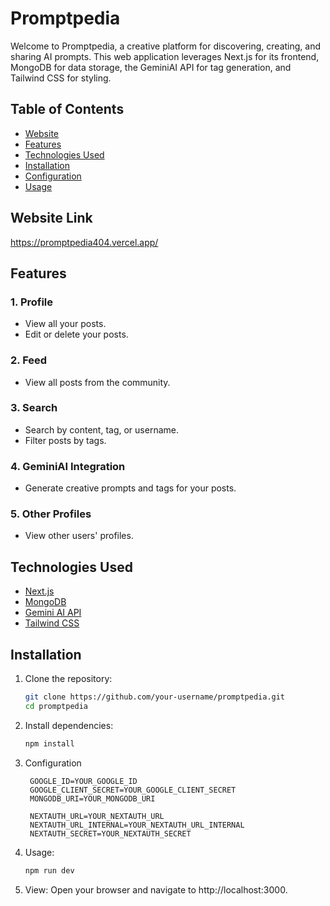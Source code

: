 # Promptpedia

Welcome to Promptpedia, a creative platform for discovering, creating, and sharing AI prompts. This web application leverages Next.js for its frontend, MongoDB for data storage, the GeminiAI API for tag generation, and Tailwind CSS for styling.

## Table of Contents
- [Website](#website-link)
- [Features](#features)
- [Technologies Used](#technologies-used)
- [Installation](#installation)
- [Configuration](#configuration)
- [Usage](#usage)

## Website Link
https://promptpedia404.vercel.app/ 

## Features

### 1. Profile
- View all your posts.
- Edit or delete your posts.

### 2. Feed
- View all posts from the community.

### 3. Search
- Search by content, tag, or username.
- Filter posts by tags.

### 4. GeminiAI Integration
- Generate creative prompts and tags for your posts.

### 5. Other Profiles
- View other users' profiles.

## Technologies Used

- [Next.js](https://nextjs.org/)
- [MongoDB](https://www.mongodb.com/)
- [Gemini AI API](https://ai.google.dev/)
- [Tailwind CSS](https://tailwindcss.com/)

## Installation

1. Clone the repository:
   ```bash
   git clone https://github.com/your-username/promptpedia.git
   cd promptpedia
2. Install dependencies:
   ```bash
   npm install
3. Configuration
   ```env
    GOOGLE_ID=YOUR_GOOGLE_ID  
    GOOGLE_CLIENT_SECRET=YOUR_GOOGLE_CLIENT_SECRET  
    MONGODB_URI=YOUR_MONGODB_URI  

    NEXTAUTH_URL=YOUR_NEXTAUTH_URL  
    NEXTAUTH_URL_INTERNAL=YOUR_NEXTAUTH_URL_INTERNAL  
    NEXTAUTH_SECRET=YOUR_NEXTAUTH_SECRET  
4.  Usage: 
    ```bash
    npm run dev
5.  View:
Open your browser and navigate to http://localhost:3000.